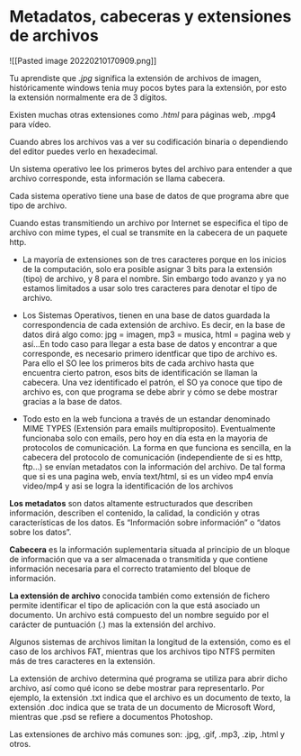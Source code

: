 # Metadatos, cabeceras y extensiones de archivos

![[Pasted image 20220210170909.png]]

Tu aprendiste que _.jpg_ significa la extensión de archivos de imagen, históricamente windows tenia muy pocos bytes para la extensión, por esto la extensión normalmente era de 3 dígitos.

Existen muchas otras extensiones como _.html_ para páginas web, .mpg4 para vídeo.

Cuando abres los archivos vas a ver su codificación binaria o dependiendo del editor puedes verlo en hexadecimal.

Un sistema operativo lee los primeros bytes del archivo para entender a que archivo corresponde, esta información se llama cabecera.

Cada sistema operativo tiene una base de datos de que programa abre que tipo de archivo.

Cuando estas transmitiendo un archivo por Internet se especifica el tipo de archivo con mime types, el cual se transmite en la cabecera de un paquete http.

-   La mayoría de extensiones son de tres caracteres porque en los inicios de la computación, solo era posible asignar 3 bits para la extensión (tipo) de archivo, y 8 para el nombre. Sin embargo todo avanzo y ya no estamos limitados a usar solo tres caracteres para denotar el tipo de archivo.
    
-   Los Sistemas Operativos, tienen en una base de datos guardada la correspondencia de cada extensión de archivo. Es decir, en la base de datos dirá algo como: jpg = imagen, mp3 = musica, html = pagina web y así…En todo caso para llegar a esta base de datos y encontrar a que corresponde, es necesario primero identficar que tipo de archivo es. Para ello el SO lee los primeros bits de cada archivo hasta que encuentra cierto patron, esos bits de identificación se llaman la cabecera. Una vez identificado el patrón, el SO ya conoce que tipo de archivo es, con que programa se debe abrir y cómo se debe mostrar gracias a la base de datos.
    
-   Todo esto en la web funciona a través de un estandar denominado MIME TYPES (Extensión para emails multiproposito). Eventualmente funcionaba solo con emails, pero hoy en día esta en la mayoria de protocolos de comunicación. La forma en que funciona es sencilla, en la cabecera del protocolo de comunicación (independiente de si es http, ftp…) se envían metadatos con la información del archivo. De tal forma que si es una pagina web, envía text/html, si es un video mp4 envía video/mp4 y asi se logra la identificación de los archivos


**Los metadatos** son datos altamente estructurados que describen información, describen el contenido, la calidad, la condición y otras características de los datos. Es “Información sobre información” o “datos sobre los datos”.

**Cabecera** es la información suplementaria situada al principio de un bloque de información que va a ser almacenada o transmitida y que contiene información necesaria para el correcto tratamiento del bloque de información.

**La extensión de archivo** conocida también como extensión de fichero permite identificar el tipo de aplicación con la que está asociado un documento. Un archivo está compuesto del un nombre seguido por el carácter de puntuación (.) mas la extensión del archivo.

Algunos sistemas de archivos limitan la longitud de la extensión, como es el caso de los archivos FAT, mientras que los archivos tipo NTFS permiten más de tres caracteres en la extensión.

La extensión de archivo determina qué programa se utiliza para abrir dicho archivo, así como qué icono se debe mostrar para representarlo. Por ejemplo, la extensión .txt indica que el archivo es un documento de texto, la extensión .doc indica que se trata de un documento de Microsoft Word, mientras que .psd se refiere a documentos Photoshop.

Las extensiones de archivo más comunes son: .jpg, .gif, .mp3, .zip, .html y otros.